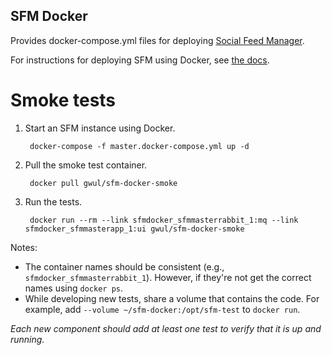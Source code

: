 SFM Docker
----------

Provides docker-compose.yml files for deploying [Social Feed Manager](https://gwu-libraries.github.io/sfm-ui).

For instructions for deploying SFM using Docker, see [the docs](http://sfm.readthedocs.org/en/latest/install.html).

Smoke tests
===========

1. Start an SFM instance using Docker.

        docker-compose -f master.docker-compose.yml up -d

2. Pull the smoke test container.

        docker pull gwul/sfm-docker-smoke
        
3. Run the tests.

        docker run --rm --link sfmdocker_sfmmasterrabbit_1:mq --link sfmdocker_sfmmasterapp_1:ui gwul/sfm-docker-smoke

Notes:

* The container names should be consistent (e.g., `sfmdocker_sfmmasterrabbit_1`).  However, if they're not get the
   correct names using `docker ps`.
* While developing new tests, share a volume that contains the code.  For example, add 
   `--volume ~/sfm-docker:/opt/sfm-test` to `docker run`.
 
*Each new component should add at least one test to verify that it is up and running.*
